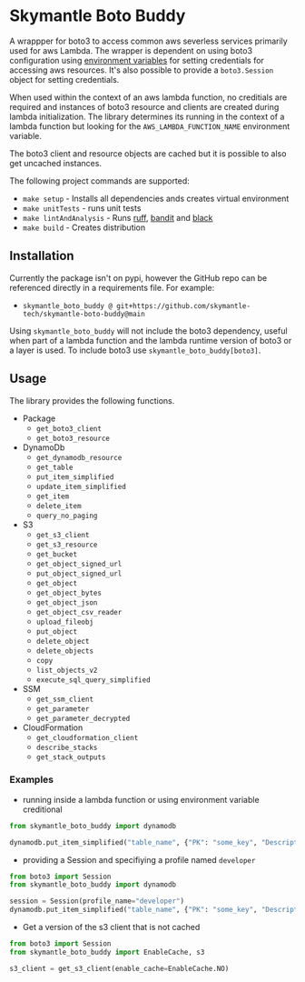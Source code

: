 # Skymantle Boto Buddy

A wrappper for boto3 to access common aws severless services primarily used for aws Lambda. The wrapper is dependent on using boto3 configuration using [environment variables](https://boto3.amazonaws.com/v1/documentation/api/latest/guide/configuration.html#using-environment-variables) for setting credentials for accessing aws resources. It's also possible to provide a `boto3.Session` object for setting credentials.

When used within the context of an aws lambda function, no creditials are required and instances of boto3 resource and clients are created during lambda initialization.
The library determines its running in the context of a lambda function but looking for the `AWS_LAMBDA_FUNCTION_NAME` environment variable.

The boto3 client and resource objects are cached but it is possible to also get uncached instances.

The following project commands are supported:
- `make setup` - Installs all dependencies ands creates virtual environment
- `make unitTests` - runs unit tests
- `make lintAndAnalysis` - Runs [ruff](https://github.com/astral-sh/ruff), [bandit](https://github.com/PyCQA/bandit) and [black](https://github.com/psf/black)
- `make build` - Creates distribution

## Installation

Currently the package isn't on pypi, however the GitHub repo can be referenced directly in a requirements file.  For example:
- `skymantle_boto_buddy @ git+https://github.com/skymantle-tech/skymantle-boto-buddy@main`

Using `skymantle_boto_buddy` will not include the boto3 dependency, useful when part of a lambda function and the lambda runtime version of boto3 or a layer is used.  To include boto3 use `skymantle_boto_buddy[boto3]`.

## Usage

The library provides the following functions.

- Package
  - `get_boto3_client`
  - `get_boto3_resource`
- DynamoDb
  - `get_dynamodb_resource`
  - `get_table`
  - `put_item_simplified`
  - `update_item_simplified`
  - `get_item`
  - `delete_item`
  - `query_no_paging`
- S3
  - `get_s3_client`
  - `get_s3_resource`
  - `get_bucket`
  - `get_object_signed_url`
  - `put_object_signed_url`
  - `get_object`
  - `get_object_bytes`
  - `get_object_json`
  - `get_object_csv_reader`
  - `upload_fileobj`
  - `put_object`
  - `delete_object`
  - `delete_objects`
  - `copy`
  - `list_objects_v2`
  - `execute_sql_query_simplified`
- SSM
  - `get_ssm_client`
  - `get_parameter`
  - `get_parameter_decrypted`
- CloudFormation
  - `get_cloudformation_client`
  - `describe_stacks`
  - `get_stack_outputs`


### Examples

- running inside a lambda function or using environment variable creditional

```python
from skymantle_boto_buddy import dynamodb

dynamodb.put_item_simplified("table_name", {"PK": "some_key", "Description": "Some description"})
```

- providing a Session and specifiying a profile named `developer`

```python
from boto3 import Session
from skymantle_boto_buddy import dynamodb

session = Session(profile_name="developer")
dynamodb.put_item_simplified("table_name", {"PK": "some_key", "Description": "Some description"}, session=session)
```

- Get a version of the s3 client that is not cached

```python
from boto3 import Session
from skymantle_boto_buddy import EnableCache, s3

s3_client = get_s3_client(enable_cache=EnableCache.NO)
```